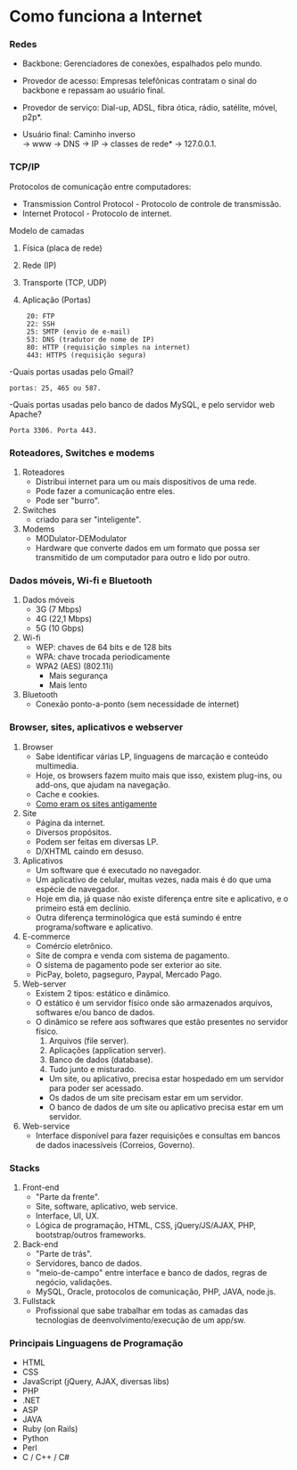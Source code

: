 # Como funciona a Internet

### Redes

- Backbone: 
Gerenciadores de conexões, espalhados pelo mundo.

- Provedor de acesso:
Empresas telefônicas contratam o sinal do backbone e repassam ao usuário final.

- Provedor de serviço:
Dial-up, ADSL, fibra ótica, rádio, satélite, móvel, p2p*.

- Usuário final: Caminho inverso    
    -> www -> DNS -> IP -> classes de rede* -> 127.0.0.1.

### TCP/IP
Protocolos de comunicação entre computadores:

- Transmission Control Protocol - Protocolo de controle de transmissão.
- Internet Protocol - Protocolo de internet.

Modelo de camadas

1. Física (placa de rede)
2. Rede (IP)
3. Transporte (TCP, UDP)
4. Aplicação (Portas)

        20: FTP
        22: SSH
        25: SMTP (envio de e-mail)
        53: DNS (tradutor de nome de IP)
        80: HTTP (requisição simples na internet)
        443: HTTPS (requisição segura)

-Quais portas usadas pelo Gmail? 

    portas: 25, 465 ou 587.

-Quais portas usadas pelo banco de dados MySQL, e pelo servidor web Apache? 

    Porta 3306. Porta 443.

### Roteadores, Switches e modems

1. Roteadores
    - Distribui internet para um ou mais dispositivos de uma rede.
    - Pode fazer a comunicação entre eles.
    - Pode ser "burro".
2. Switches
    - criado para ser "inteligente".
3. Modems
    - MODulator-DEModulator
    - Hardware que converte dados em um formato que possa ser transmitido de um computador para outro e lido por outro.

### Dados móveis, Wi-fi e Bluetooth
        
1. Dados móveis
    - 3G (7 Mbps)
    - 4G (22,1 Mbps)
    - 5G (10 Gbps)
2. Wi-fi
    - WEP: chaves de 64 bits e de 128 bits
    - WPA: chave trocada periodicamente
    - WPA2 (AES) (802.11i)
        - Mais segurança
        - Mais lento
3. Bluetooth
    - Conexão ponto-a-ponto (sem necessidade de internet)

### Browser, sites, aplicativos e webserver

1. Browser
    - Sabe identificar várias LP, linguagens de marcação e conteúdo multimedia.
    - Hoje, os browsers fazem muito mais que isso, existem plug-ins, ou add-ons, que ajudam na navegação.
    - Cache e cookies.
    - [Como eram os sites antigamente](https://archive.org/web/)
2. Site
    - Página da internet.
    - Diversos propósitos.
    - Podem ser feitas em diversas LP.
    - D/XHTML caindo em desuso.
3. Aplicativos
    - Um software que é executado no navegador.
    - Um aplicativo de celular, muitas vezes, nada mais é do que uma espécie de navegador.
    - Hoje em dia, já quase não existe diferença entre site e aplicativo, e o primeiro está em declínio.
    - Outra diferença terminológica que está sumindo é entre programa/software e aplicativo.
4. E-commerce
    - Comércio eletrônico.
    - Site de compra e venda com sistema de pagamento.
    - O sistema de pagamento pode ser exterior ao site.
    - PicPay, boleto, pagseguro, Paypal, Mercado Pago.
5. Web-server
    - Existem 2 tipos: estático e dinâmico.
    - O estático é um servidor físico onde são armazenados arquivos, softwares e/ou banco de dados.
    - O dinâmico se refere aos softwares que estão presentes no servidor físico.
        1. Arquivos (file server).
        2. Aplicações (application server).
        3. Banco de dados (database).
        4. Tudo junto e misturado.
        - Um site, ou aplicativo, precisa estar hospedado em um servidor para poder ser acessado.
        - Os dados de um site precisam estar em um servidor.
        - O banco de dados de um site ou aplicativo precisa estar em um servidor.
6. Web-service
    - Interface disponível para fazer requisições e consultas em bancos de dados inacessíveis (Correios, Governo).

### Stacks

1. Front-end
    - "Parte da frente".
    - Site, software, aplicativo, web service.
    - Interface, UI, UX.
    - Lógica de programação, HTML, CSS, jQuery/JS/AJAX, PHP, bootstrap/outros frameworks.
2. Back-end
    - "Parte de trás".
    - Servidores, banco de dados.
    - "meio-de-campo" entre interface e banco de dados, regras de negócio, validações.
    - MySQL, Oracle, protocolos de comunicação, PHP, JAVA, node.js.
3. Fullstack
    - Profissional que sabe trabalhar em todas as camadas das tecnologias de deenvolvimento/execução de um app/sw.

### Principais Linguagens de Programação

* HTML
* CSS
* JavaScript (jQuery, AJAX, diversas libs)
* PHP
* .NET
* ASP
* JAVA
* Ruby (on Rails)
* Python
* Perl
* C / C++ / C#